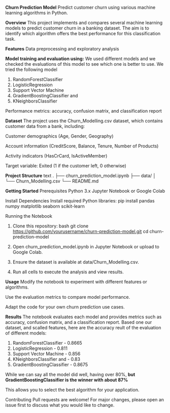 
**Churn Prediction Model** 
Predict customer churn using various machine learning algorithms in Python.

**Overview**
This project implements and compares several machine learning models to predict customer churn in a banking dataset. The aim is to identify which algorithm offers the best performance for this classification task.

**Features**
Data preprocessing and exploratory analysis

**Model training and evaluation using:**
We used different models and we checked the evaluations of this model to see which one is better to use. We tried the following model
1. RandomForestClassifier
2. LogisticRegression
3. Support Vector Machine
4. GradientBoostingClassifier and 
5. KNeighborsClassifier


Performance metrics: accuracy, confusion matrix, and classification report

**Dataset**
The project uses the Churn_Modelling.csv dataset, which contains customer data from a bank, including:

Customer demographics (Age, Gender, Geography)

Account information (CreditScore, Balance, Tenure, Number of Products)

Activity indicators (HasCrCard, IsActiveMember)

Target variable: Exited (1 if the customer left, 0 otherwise)

**Project Structure**
text
.
├── churn_prediction_model.ipynb
├── data/
│   └── Churn_Modelling.csv
└── README.md

**Getting Started**
Prerequisites
Python 3.x
Jupyter Notebook or Google Colab

Install Dependencies
Install required Python libraries:
pip install pandas numpy matplotlib seaborn scikit-learn

Running the Notebook
1. Clone this repository:
bash
git clone https://github.com/yourusername/churn-prediction-model.git
cd churn-prediction-model

2. Open churn_prediction_model.ipynb in Jupyter Notebook or upload to Google Colab.

3. Ensure the dataset is available at data/Churn_Modelling.csv.

4. Run all cells to execute the analysis and view results.

**Usage**
Modify the notebook to experiment with different features or algorithms.

Use the evaluation metrics to compare model performance.

Adapt the code for your own churn prediction use cases.

**Results**
The notebook evaluates each model and provides metrics such as accuracy, confusion matrix, and a classification report. 
Based one our dataset, and scalled features, here are the accuracy reult of the evaluation of different models:
1. RandomForestClassifier - 0.8665
2. LogisticRegression - 0.811
3. Support Vector Machine - 0.856
4. KNeighborsClassifier and - 0.83
5. GradientBoostingClassifier - 0.8675

While we can say all the model did well, having over 80%, **but GradientBoostingClassifier is the winner with about 87%**

This allows you to select the best algorithm for your application.

Contributing
Pull requests are welcome! For major changes, please open an issue first to discuss what you would like to change.


